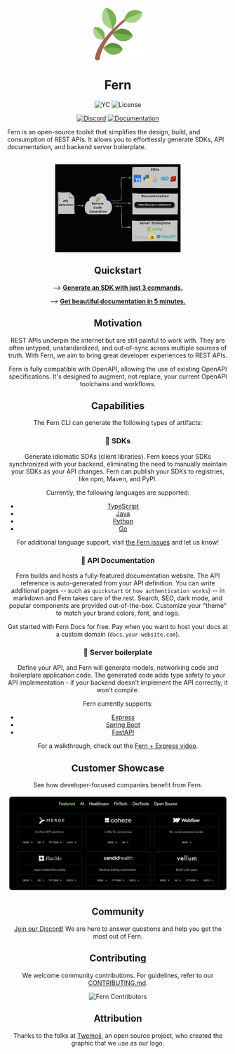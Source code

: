 <br/>
<div align="center">
  <a href="https://www.buildwithfern.com/">
    <img src="fern.png" height="120" align="center" alt="header" />
  </a>
<br/>

# Fern

![YC](https://img.shields.io/badge/Y%20Combinator-2023-orange)
![License](https://img.shields.io/badge/License-MIT-blue)

[![Discord](https://img.shields.io/badge/Join%20Our%20Community-black?logo=discord)](https://discord.com/invite/JkkXumPzcG)
[![Documentation](https://img.shields.io/badge/Read%20our%20Documentation-black?logo=book)](https://docs.buildwithfern.com?utm_source=fern-api/fern/readme-read-our-documentation)

</div>

Fern is an open-source toolkit that simplifies the design, build, and consumption of REST APIs. It allows you to effortlessly generate SDKs, API documentation, and backend server boilerplate.

<br/>
<div align="center">
  <a href="https://docs.buildwithfern.com?utm_source=fern-api/fern/readme/overview-diagram">
    <img src="fern/docs/images/overview.png" height="200" align="center" alt="overview diagram" />
  </a>
<br/>

## Quickstart

--> [**Generate an SDK with just 3 commands.**](https://docs.buildwithfern.com/overview/welcome/quickstart)

--> [**Get beautiful documentation in 5 minutes.**](https://github.com/fern-api/docs-starter)

## Motivation

REST APIs underpin the internet but are still painful to work with. They are often untyped, unstandardized, and out-of-sync across multiple sources of truth. With Fern, we aim to bring great developer experiences to REST APIs.

Fern is fully compatible with OpenAPI, allowing the use of existing OpenAPI specifications. It's designed to augment, not replace, your current OpenAPI toolchains and workflows.

## Capabilities

The Fern CLI can generate the following types of artifacts:

### 🌿 SDKs

Generate idiomatic SDKs (client libraries). Fern keeps your SDKs synchronized with your backend, eliminating the need to manually maintain your SDKs as your API changes. Fern can publish your SDKs to registries, like npm, Maven, and PyPI.

Currently, the following languages are supported:

- [TypeScript](https://github.com/fern-api/fern-typescript)
- [Java](https://github.com/fern-api/fern-java)
- [Python](https://github.com/fern-api/fern-python)
- [Go](https://github.com/fern-api/fern-go)

For additional language support, visit [the Fern issues](https://github.com/fern-api/fern/issues) and let us know!

### 🌿 API Documentation

Fern builds and hosts a fully-featured documentation website. The API reference is auto-generated from your API definition. You can write additional pages -- such as `quickstart` or `how authentication works`) -- in markdown and Fern takes care of the rest. Search, SEO, dark mode, and popular components are provided out-of-the-box. Customize your "theme" to match your brand colors, font, and logo.

Get started with Fern Docs for free. Pay when you want to host your docs at a custom domain (`docs.your-website.com`).

### 🌿 Server boilerplate

Define your API, and Fern will generate models, networking code and boilerplate application code. The generated code adds type safety to your API implementation - if your backend doesn't implement the API correctly, it won't compile.

Fern currently supports:

- [Express](https://github.com/fern-api/fern-typescript)
- [Spring Boot](https://github.com/fern-api/fern-java)
- [FastAPI](https://github.com/fern-api/fern-python)

For a walkthrough, check out the [Fern + Express video](https://docs.buildwithfern.com/server-boilerplate/server-boilerplate/express-js#demo-video).

## Customer Showcase

See how developer-focused companies benefit from Fern.

[![Customer Showcase](/fern/docs/images/showcase.png)](https://buildwithfern.com/showcase)

## Community

[Join our Discord!](https://discord.com/invite/JkkXumPzcG) We are here to answer questions and help you get the most out of Fern.

## Contributing

We welcome community contributions. For guidelines, refer to our [CONTRIBUTING.md](/CONTRIBUTING.md).

![Fern Contributors](https://contrib.rocks/image?repo=fern-api/fern)

## Attribution

Thanks to the folks at [Twemoji](https://twemoji.twitter.com/), an open source project, who created the graphic that we use as our logo.
